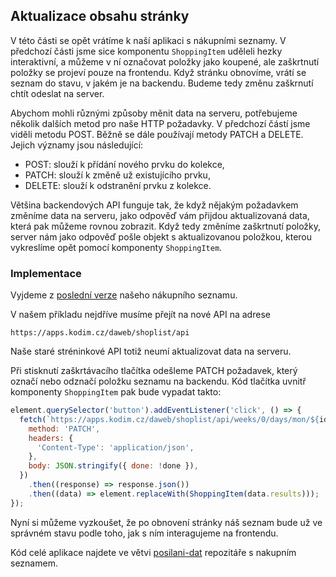 ## Aktualizace obsahu stránky

V této části se opět vrátíme k naší aplikaci s nákupními seznamy. V předchozí části jsme sice komponentu `ShoppingItem` uděleli hezky interaktivní, a můžeme v ní označovat položky jako koupené, ale zaškrtnutí položky se projeví pouze na frontendu. Když stránku obnovíme, vrátí se seznam do stavu, v jakém je na backendu. Budeme tedy změnu zaškrnutí chtít odeslat na server.

Abychom mohli různými způsoby měnit data na serveru, potřebujeme několik dalších metod pro naše HTTP požadavky. V předchozí částí jsme viděli metodu POST. Běžně se dále používají metody PATCH a DELETE. Jejich významy jsou následující:

- POST: slouží k přídání nového prvku do kolekce,
- PATCH: slouží k změně už existujícího prvku,
- DELETE: slouží k odstranění prvku z kolekce.

Většina backendových API funguje tak, že když nějakým požadavkem změníme data na serveru, jako odpověď vám přijdou aktualizovaná data, která pak můžeme rovnou zobrazit. Když tedy změníme zaškrtnutí položky, server nám jako odpověď pošle objekt s aktualizovanou položkou, kterou vykreslíme opět pomocí komponenty `ShoppingItem`.

### Implementace

Vyjdeme z [poslední verze](https://github.com/Czechitas-podklady-WEB/prvni-komponenta/tree/dom-elementy) našeho nákupního seznamu.

V našem příkladu nejdříve musíme přejít na nové API na adrese

```
https://apps.kodim.cz/daweb/shoplist/api
```

Naše staré stréninkové API totiž neumí aktualizovat data na serveru.

Při stisknutí zaškrtávacího tlačítka odešleme PATCH požadavek, který označí nebo odznačí položku seznamu na backendu. Kód tlačítka uvnitř komponenty `ShoppingItem` pak bude vypadat takto:

```js
element.querySelector('button').addEventListener('click', () => {
  fetch(`https://apps.kodim.cz/daweb/shoplist/api/weeks/0/days/mon/${id}`, {
    method: 'PATCH',
    headers: {
      'Content-Type': 'application/json',
    },
    body: JSON.stringify({ done: !done }),
  })
    .then((response) => response.json())
    .then((data) => element.replaceWith(ShoppingItem(data.results)));
});
```

Nyní si můžeme vyzkoušet, že po obnovení stránky náš seznam bude už ve správném stavu podle toho, jak s ním interagujeme na frontendu.

Kód celé aplikace najdete ve větvi [posilani-dat](https://github.com/Czechitas-podklady-WEB/prvni-komponenta/tree/posilani-dat) repozitáře s nakupním seznamem.

